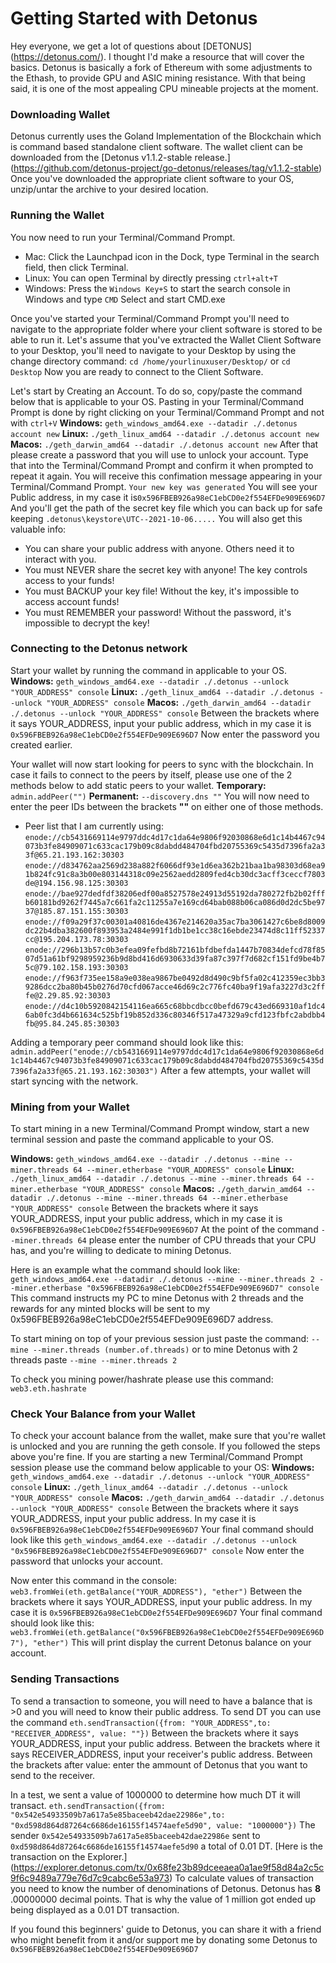 # Getting Started with Detonus

Hey everyone, we get a lot of questions about [DETONUS] (https://detonus.com/). I thought I'd make a resource that will cover the basics. Detonus is basically a fork of Ethereum with some adjustments to the Ethash, to provide GPU and ASIC mining resistance. With that being said, it is one of the most appealing CPU mineable projects at the moment. 

### Downloading Wallet
Detonus currently uses the Goland Implementation of the Blockchain which is command based standalone client software. The wallet client can be downloaded from the [Detonus v1.1.2-stable release.] (https://github.com/detonus-project/go-detonus/releases/tag/v1.1.2-stable)
Once you've downloaded the appropriate client software to your OS, unzip/untar the archive to your desired location.

### Running the Wallet

You now need to run your Terminal/Command Prompt.
- Mac: Click the Launchpad icon  in the Dock, type Terminal in the search field, then click Terminal.
- Linux: You can open Terminal by directly pressing ```ctrl+alt+T```
- Windows: Press the ```Windows Key+S``` to start the search console in Windows and type ```CMD``` Select and start CMD.exe

Once you've started your Terminal/Command Prompt you'll need to navigate to the appropriate folder where your client software is stored to be able to run it.
Let's assume that you've extracted the Wallet Client Software to your Desktop, you'll need to navigate to your Desktop by using the change directory command:
```cd /home/yourlinuxuser/Desktop/``` or ```cd Desktop```
Now you are ready to connect to the Client Software.

Let's start by Creating an Account. To do so, copy/paste the command below that is applicable to your OS. Pasting in your Terminal/Command Prompt is done by right clicking on your Terminal/Command Prompt and not with ```ctrl+V```
**Windows:** ```geth_windows_amd64.exe --datadir ./.detonus account new```
**Linux:** ```./geth_linux_amd64 --datadir ./.detonus account new```
**Macos:** ```./geth_darwin_amd64 --datadir ./.detonus account new```
After that please create a password that you will use to unlock your account. Type that into the Terminal/Command Prompt and confirm it when prompted to repeat it again.
You will receive this confimation message appearing in your Terminal/Command Prompt.
```Your new key was generated```
You will see your Public address, in my case it is```0x596FBEB926a98eC1ebCD0e2f554EFDe909E696D7```
And you'll get the path of the secret key file which you can back up for safe keeping ```.detonus\keystore\UTC--2021-10-06.....```
You will also get this valuable info:
- You can share your public address with anyone. Others need it to interact with you.
- You must NEVER share the secret key with anyone! The key controls access to your funds!
- You must BACKUP your key file! Without the key, it's impossible to access account funds!
- You must REMEMBER your password! Without the password, it's impossible to decrypt the key!

### Connecting to the Detonus network
Start your wallet by running the command in applicable to your OS.
**Windows:** ```geth_windows_amd64.exe --datadir ./.detonus --unlock "YOUR_ADDRESS" console```
**Linux:** ```./geth_linux_amd64 --datadir ./.detonus --unlock "YOUR_ADDRESS" console```
**Macos:** ```./geth_darwin_amd64 --datadir ./.detonus --unlock "YOUR_ADDRESS" console```
Between the brackets where it says YOUR_ADDRESS, input your public address, which in my case it is ```0x596FBEB926a98eC1ebCD0e2f554EFDe909E696D7```
Now enter the password you created earlier.

Your wallet will now start looking for peers to sync with the blockchain. In case it fails to connect to the peers by itself, please use one of the 2 methods below to add static peers to your wallet.
**Temporary:** ```admin.addPeer("")```
**Permanent:** ```--discovery.dns ""```
You will now need to enter the peer IDs between the brackets **""** on either one of those methods.
- Peer list that I am currently using:
```enode://cb5431669114e9797ddc4d17c1da64e9806f92030868e6d1c14b4467c94073b3fe84909071c633cac179b09c8dabdd484704fbd20755369c5435d7396fa2a33f@65.21.193.162:30303```
```enode://d834762aa2569d238a882f6066df93e1d6ea362b21baa1ba98303d68ea91b824fc91c8a3b00e803144318c09e2562aedd2809fed4cb30dc3acff3ceccf7803de@194.156.98.125:30303```
```enode://bae927dedfdf38206edf00a8527578e24913d55192da780272fb2b02fffb60181bd9262f7445a7c661fa2c11255a7e169cd64bab088b06ca086d0d2dc5be9737@185.87.151.155:30303```
```enode://f09a29f37c00301a40816de4367e214620a35ac7ba3061427c6be8d8009dc22b4dba382600f893953a2484e991f1db1be1cc38c16ebde23474d8c11ff52337cc@195.204.173.78:30303```
```enode://296b13b57c0b3efea09fefbd8b72161bfdbefda1447b70834defcd78f8507d51a61bf9298959236b9d8bd416d6930633d39fa87c397f7d682cf151fd9be4b75c@79.102.158.193:30303```
```enode://f963f735ee158a9e038ea9867be0492d8d490c9bf5fa02c412359ec3bb39286dcc2ba80b45b0276d70cfd067acce46d69c2c776fc40ba9f19afa3227d3c2fffe@2.29.85.92:30303```
```enode://d4c10b5920842154116ea665c68bbcdbcc0befd679c43ed669310af1dc46ab0fc3d4b661634c525bf19b852d336c80346f517a47329a9cfd123fbfc2abdbb4fb@95.84.245.85:30303```

Adding a temporary peer command should look like this:
```admin.addPeer("enode://cb5431669114e9797ddc4d17c1da64e9806f92030868e6d1c14b4467c94073b3fe84909071c633cac179b09c8dabdd484704fbd20755369c5435d7396fa2a33f@65.21.193.162:30303")```
After a few attempts, your wallet will start syncing with the network.

### Mining from your Wallet
To start mining in a new Terminal/Command Prompt window, start a new terminal session and paste the command applicable to your OS.

**Windows:** ```geth_windows_amd64.exe --datadir ./.detonus --mine --miner.threads 64 --miner.etherbase "YOUR_ADDRESS" console```
**Linux:** ```./geth_linux_amd64 --datadir ./.detonus --mine --miner.threads 64 --miner.etherbase "YOUR_ADDRESS" console```
**Macos:** ```./geth_darwin_amd64 --datadir ./.detonus --mine --miner.threads 64 --miner.etherbase "YOUR_ADDRESS" console```
Between the brackets where it says YOUR_ADDRESS, input your public address, which in my case it is ```0x596FBEB926a98eC1ebCD0e2f554EFDe909E696D7```
At the point of the command ```--miner.threads 64``` please enter the number of CPU threads that your CPU has, and you're willing to dedicate to mining Detonus.

Here is an example what the command should look like:
```geth_windows_amd64.exe --datadir ./.detonus --mine --miner.threads 2 --miner.etherbase "0x596FBEB926a98eC1ebCD0e2f554EFDe909E696D7" console```
This command instructs my PC to mine Detonus with 2 threads and the rewards for any minted blocks will be sent to my 0x596FBEB926a98eC1ebCD0e2f554EFDe909E696D7 address.

To start mining on top of your previous session just paste the command:
```--mine --miner.threads (number.of.threads)``` or to mine Detonus with 2 threads paste ```--mine --miner.threads 2```

To check you mining power/hashrate please use this command:
```web3.eth.hashrate```

### Check Your Balance from your Wallet

To check your account balance from the wallet, make sure that you're wallet is unlocked and you are running the geth console. If you followed the steps above you're fine. If you are starting a new Terminal/Command Prompt session please use the command below applicable to your OS:
**Windows:** ```geth_windows_amd64.exe --datadir ./.detonus --unlock "YOUR_ADDRESS" console```
**Linux:** ```./geth_linux_amd64 --datadir ./.detonus --unlock "YOUR_ADDRESS" console```
**Macos:** ```./geth_darwin_amd64 --datadir ./.detonus --unlock "YOUR_ADDRESS" console```
Between the brackets where it says YOUR_ADDRESS, input your public address. In my case it is ```0x596FBEB926a98eC1ebCD0e2f554EFDe909E696D7```
Your final command should look like this ```geth_windows_amd64.exe --datadir ./.detonus --unlock "0x596FBEB926a98eC1ebCD0e2f554EFDe909E696D7" console```
Now enter the password that unlocks your account.

Now enter this command in the console:
```web3.fromWei(eth.getBalance("YOUR_ADDRESS"), "ether")```
Between the brackets where it says YOUR_ADDRESS, input your public address. In my case it is ```0x596FBEB926a98eC1ebCD0e2f554EFDe909E696D7```
Your final command should look like this: ```web3.fromWei(eth.getBalance("0x596FBEB926a98eC1ebCD0e2f554EFDe909E696D7"), "ether")```
This will print display the current Detonus balance on your account.

### Sending Transactions
To send a transaction to someone, you will need to have a balance that is >0 and you will need to know their public address.
To send DT you can use the command ```eth.sendTransaction({from: "YOUR_ADDRESS",to: "RECEIVER_ADDRESS", value: ""})```
Between the brackets where it says YOUR_ADDRESS, input your public address. Between the brackets where it says RECEIVER_ADDRESS, input your receiver's public address. Between the brackets after value: enter the ammount of Detonus that you want to send to the receiver.

In a test, we sent a value of 1000000 to determine how much DT it will transact.
```eth.sendTransaction({from: "0x542e54933509b7a617a5e85baceeb42dae22986e",to: "0xd598d864d87264c6686de16155f14574aefe5d90", value: "1000000"})```
The sender ```0x542e54933509b7a617a5e85baceeb42dae22986e``` sent to ```0xd598d864d87264c6686de16155f14574aefe5d90``` a total of 0.01 DT.
[Here is the transaction on the Explorer.] (https://explorer.detonus.com/tx/0x68fe23b89dceeaea0a1ae9f58d84a2c5c9f6c9489a779e76d7c9cabc6e53a973)
To calculate values of transaction you need to know the number of denominations of Detonus. Detonus has **8** .00000000 decimal points. That is why the value of 1 million got ended up being displayed as a 0.01 DT transaction.  

If you found this beginners' guide to Detonus, you can share it with a friend who might benefit from it and/or support me by donating some Detonus to ```0x596FBEB926a98eC1ebCD0e2f554EFDe909E696D7```